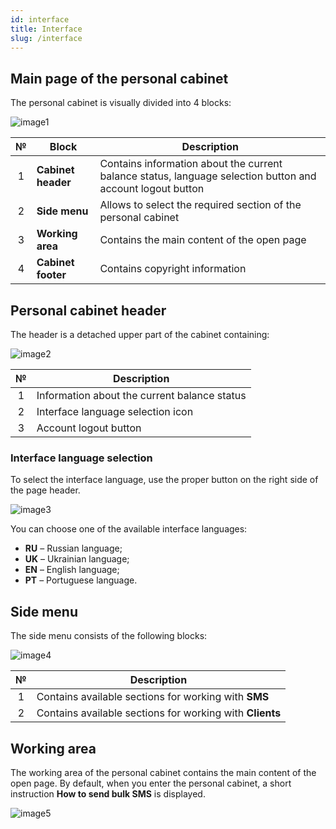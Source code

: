 ```yaml
---
id: interface
title: Interface
slug: /interface
---
```


## Main page of the personal cabinet

The personal cabinet is visually divided into 4 blocks:

![image1](/img/en/general_interface/image1.png)

|  №  | Block | Description |
| :-: | ----- | ----------- |
| 1 | **Cabinet header** | Contains information about the current balance status, language selection button and account logout button |
| 2 | **Side menu** | Allows to select the required section of the personal cabinet |
| 3 | **Working area** | Contains the main content of the open page |
| 4 | **Cabinet footer** | Contains copyright information |

## Personal cabinet header

The header is a detached upper part of the cabinet containing:

![image2](/img/en/general_interface/image2.png)

|  №  | Description |
| :-: | ----------- |
| 1 | Information about the current balance status |
| 2 | Interface language selection icon |
| 3 | Account logout button |

### Interface language selection

To select the interface language, use the proper button on the right side of the page header.

![image3](/img/en/general_interface/image3.png)

You can choose one of the available interface languages:

* **RU** – Russian language;
* **UK** – Ukrainian language;
* **EN** – English language;
* **PT** – Portuguese language.

## Side menu

The side menu consists of the following blocks:

![image4](/img/en/general_interface/image4.png)

|  №  | Description |
| :-: | ----------- |
| 1 | Contains available sections for working with **SMS** |
| 2 | Contains available sections for working with **Clients** |

## Working area

The working area of the personal cabinet contains the main content of the open page. By default, when you enter the personal cabinet, a short instruction **How to send bulk SMS** is displayed.

![image5](/img/en/general_interface/image5.png)

